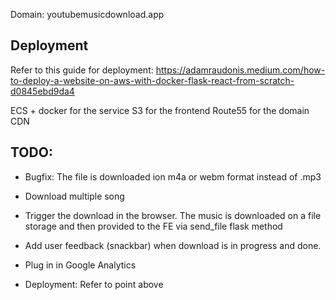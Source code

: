 Domain: youtubemusicdownload.app

## Deployment

Refer to this guide for deployment: 
https://adamraudonis.medium.com/how-to-deploy-a-website-on-aws-with-docker-flask-react-from-scratch-d0845ebd9da4

ECS + docker for the service
S3 for the frontend
Route55 for the domain
CDN

## TODO:

- Bugfix: The file is downloaded ion m4a or webm format instead of .mp3

- Download multiple song

- Trigger the download in the browser. The music is downloaded on a file storage and then provided to the FE via send_file flask method

- Add user feedback (snackbar) when download is in progress and done.

- Plug in in Google Analytics

- Deployment: Refer to point above